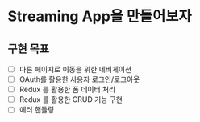 # Streaming App을 만들어보자

## 구현 목표

- [ ] 다른 페이지로 이동을 위한 네비게이션
- [ ] OAuth를 활용한 사용자 로그인/로그아웃
- [ ] Redux 를 활용한 폼 데이터 처리
- [ ] Redux 를 활용한 CRUD 기능 구현
- [ ] 에러 핸들링
